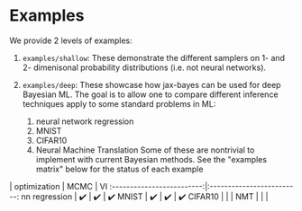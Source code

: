
# Examples

We provide 2 levels of examples:
1. `examples/shallow`: These demonstrate the different samplers on 1- and 2- dimenisonal probability distributions (i.e. not neural networks). 

2. `examples/deep`: These showcase how jax-bayes can be used for deep Bayesian ML. The goal is to allow one to compare different inference techniques apply to some standard problems in ML:
	1. neural network regression
	2. MNIST
	3. CIFAR10
	4. Neural Machine Translation
Some of these are nontrivial to implement with current Bayesian methods. See the "examples matrix" below for the status of each example

 | optimization | MCMC | VI
:-------------------------:|:-------------------------:
nn regression | :heavy_check_mark: | :heavy_check_mark: | :heavy_check_mark:
MNIST | :heavy_check_mark: | :heavy_check_mark: | :heavy_check_mark:
CIFAR10 | | | 
NMT | | | 

<!-- TODO: Talk about bayesian stuff, integrating out parameters rather than optimizing them. These provide integration algorithms. Use mathjax -->
